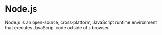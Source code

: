 # Node.js
Node.js is an open-source, cross-platform, JavaScript runtime environment that executes JavaScript code outside of a browser.
